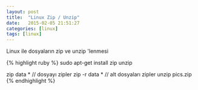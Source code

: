 ```yaml
---
layout: post
title:  "Linux Zip / Unzip"
date:   2015-02-05 21:51:27
categories: [linux]
tags: [linux]
---
```


Linux ile dosyaların zip ve unzip 'lenmesi 

{% highlight ruby %}
sudo apt-get install zip unzip

zip data * // dosyayı zipler
zip -r data * // alt dosyaları zipler
unzip  pics.zip
{% endhighlight %}